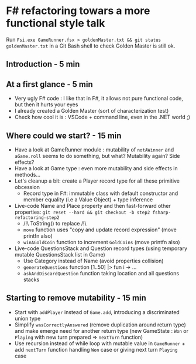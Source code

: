 # F# refactoring towars a more functional style talk

Run `Fsi.exe GameRunner.fsx > goldenMaster.txt && git status goldenMaster.txt` in a Git Bash shell to check Golden Master is still ok.

## Introduction - 5 min

## At a first glance - 5 min

* Very ugly F# code : I like that in F#, it allows not pure functional code, but then it hurts your eyes
* I already created a Golden Master (sort of characterization test)
* Check how cool it is : VSCode + command line, even in the .NET world ;)

## Where could we start? - 15 min

* Have a look at GameRunner module : mutability of `notAWinner` and `aGame.roll` seems to do something, but what? Mutability again? Side effects?
* Have a look at Game type : even more mutability and side effects in methods...
* Let's cleanup a bit: create a Player record type for all these primitive obcession
    * Record type in F#: immutable class with default constructor and member equality (i.e a Value Object) + type inference
* Live-code Name and Place property and then fast-forward other properties: `git reset --hard && git checkout -b step2 fsharp-refactoring-step2`
    * /!\ ToString() to replace /!\
    * `move` function uses "copy and update record expression" (move printfn also)
    * `winAGoldCoin` function to increment `GoldCoins` (move printfn also)
* Live-code QuestionsStack and Question record types (using temporary mutable QuestionsStack list in Game)
    * Use Category instead of Name (avoid properties collision)
    * `generateQuestions` function [1..50] |> fun i -> ...
    * `askAndDiscardQuestion` function taking location and all questions stacks

## Starting to remove mutability - 15 min

* Start with `addPlayer` instead of `Game.add`, introducing a discriminated union type
* Simplify `wasCorrectlyAnswered` (remove duplication around return type) and make emerge need for another return type (new GameState : `Won` or `Playing` with new turn prepared => `nextTurn` function)
* Use recursion instead of while loop with mutable value in `GameRunner` + add `nextTurn` function handling `Won` case or giving next turn `Playing` case
